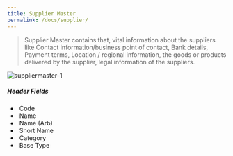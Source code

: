 ```yaml
---
title: Supplier Master
permalink: /docs/supplier/
---
```


> Supplier Master contains that, vital information about the suppliers like Contact information/business point of contact, Bank details, Payment terms, Location / regional information, the goods or products delivered by the supplier, legal information of the suppliers.

![suppliermaster-1](..\images\supplier-1.png)

##### **Header Fields**

- ​      Code
- ​      Name
- ​      Name (Arb)
- ​      Short Name
- ​      Category
- ​      Base Type
